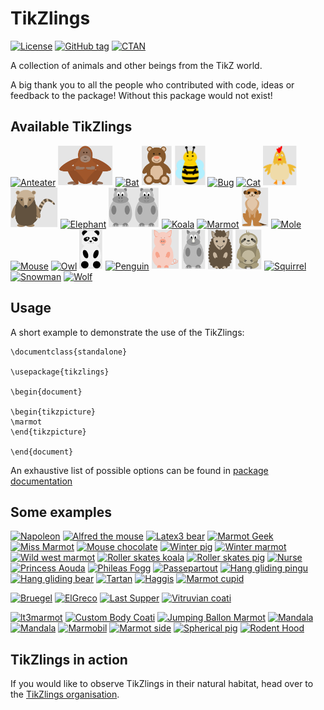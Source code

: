 # TikZlings

[![License](https://img.shields.io/github/license/samcarter/tikzlings.svg?color=blue)](https://www.latex-project.org/lppl.txt)
[![GitHub tag](https://img.shields.io/github/tag/samcarter/tikzlings.svg?label=current%20version&color=blue)](https://github.com/samcarter/tikzlings/releases/latest)
[![CTAN](https://img.shields.io/ctan/v/tikzlings.svg?color=blue)](https://ctan.org/pkg/tikzlings)

A collection of animals and other beings from the TikZ world.

A big thank you to all the people who contributed with code, ideas or feedback to the package! Without this package would not exist!

## Available TikZlings

<a href="./examples/anteater.tex"><img src="./examples/anteater.svg" alt="Anteater" height="64"></a>
<a href="./examples/ape.tex"><img src="./examples/ape.svg" alt="Ape" height="64"></a>
<a href="./examples/bat.tex"><img src="./examples/bat.svg" alt="Bat" height="64"></a>
<a href="./examples/bear.tex"><img src="./examples/bear.svg" alt="Bear" height="64"></a>
<a href="./examples/bee.tex"><img src="./examples/bee.svg" alt="Bee" height="64"></a>
<a href="./examples/bug.tex"><img src="./examples/bug.svg" alt="Bug" height="64"></a>
<a href="./examples/cat.tex"><img src="./examples/cat.svg" alt="Cat" height="64"></a>
<a href="./examples/chicken.tex"><img src="./examples/chicken.svg" alt="Chicken" height="64"></a>
<a href="./examples/coati.tex"><img src="./examples/coati.svg" alt="Coati" height="64"></a>
<a href="./examples/elephant.tex"><img src="./examples/elephant.svg" alt="Elephant" height="64"></a>
<a href="./examples/hippo.tex"><img src="./examples/hippo.svg" alt="Hippo" height="64"></a>
<a href="./examples/koala.tex"><img src="./examples/koala.svg" alt="Koala" height="64"></a>
<a href="./examples/marmot.tex"><img src="./examples/marmot.svg" alt="Marmot" height="64"></a>
<a href="./examples/meerkat.tex"><img src="./examples/meerkat.svg" alt="Meerkat" height="64"></a>
<a href="./examples/mole.tex"><img src="./examples/mole.svg" alt="Mole" height="64"></a>
<a href="./examples/mouse.tex"><img src="./examples/mouse.svg" alt="Mouse" height="64"></a>
<a href="./examples/owl.tex"><img src="./examples/owl.svg" alt="Owl" height="64"></a>
<a href="./examples/panda.tex"><img src="./examples/panda.svg" alt="Panda" height="64"></a>
<a href="./examples/pingu.tex"><img src="./examples/pingu.svg" alt="Penguin" height="64"></a>
<a href="./examples/pig.tex"><img src="./examples/pig.svg" alt="Pig" height="64"></a>
<a href="./examples/rhino.tex"><img src="./examples/rhino.svg" alt="Rhino" height="64"></a>
<a href="./examples/sheep.tex"><img src="./examples/sheep.svg" alt="Sheep" height="64"></a>
<a href="./examples/sloth.tex"><img src="./examples/sloth.svg" alt="Sloth" height="64"></a>
<a href="./examples/squirrel.tex"><img src="./examples/squirrel.svg" alt="Squirrel" height="64"></a>
<a href="./examples/snowman.tex"><img src="./examples/snowman.svg" alt="Snowman" height="64"></a>
<a href="./examples/wolf.tex"><img src="./examples/wolf.svg" alt="Wolf" height="64"></a>

## Usage

A short example to demonstrate the use of the TikZlings:

```
\documentclass{standalone}

\usepackage{tikzlings}

\begin{document}

\begin{tikzpicture}
\marmot
\end{tikzpicture}	
	
\end{document}
```

An exhaustive list of possible options can be found in [package documentation](https://github.com/samcarter/tikzlings/blob/main/DOCUMENTATION.pdf)

## Some examples

<a href="./showcase/Napoleon.svg"><img src="./showcase/Napoleon.svg" alt="Napoleon" height="64"></a>
<a href="./showcase/Alfred_the_mouse.svg"><img src="./showcase/Alfred_the_mouse.svg" alt="Alfred the mouse" height="64"></a>
<a href="./showcase/Latex3_bear.svg"><img src="./showcase/Latex3_bear.svg" alt="Latex3 bear" height="64"></a>
<a href="./showcase/Marmot_geek.svg"><img src="./showcase/Marmot_geek.svg" alt="Marmot Geek" height="64"></a>
<a href="./showcase/Miss_marmot.svg"><img src="./showcase/Miss_marmot.svg" alt="Miss Marmot" height="64"></a>
<a href="./showcase/Mouse_chocolate.svg"><img src="./showcase/Mouse_chocolate.svg" alt="Mouse chocolate" height="64"></a>
<a href="./showcase/Winter_pig.svg"><img src="./showcase/Winter_pig.svg" alt="Winter pig" height="64"></a>
<a href="./showcase/Winter_marmot.svg"><img src="./showcase/Winter_marmot.svg" alt="Winter marmot" height="64"></a>
<a href="./showcase/Wild_west_marmot.svg"><img src="./showcase/Wild_west_marmot.svg" alt="Wild west marmot" height="64"></a>
<a href="./showcase/Roller_skates_koala.svg"><img src="./showcase/Roller_skates_koala.svg" alt="Roller skates koala" height="64"></a>
<a href="./showcase/Roller_skates_pig.svg"><img src="./showcase/Roller_skates_pig.svg" alt="Roller skates pig" height="64"></a>
<a href="./showcase/Nurse.svg"><img src="./showcase/Nurse.svg" alt="Nurse" height="64"></a>
<a href="./showcase/Aouda.svg"><img src="./showcase/Aouda.svg" alt="Princess Aouda" height="64"></a>
<a href="./showcase/Phileas_Fogg.svg"><img src="./showcase/Phileas_Fogg.svg" alt="Phileas Fogg" height="64"></a>
<a href="./showcase/Passepartout.svg"><img src="./showcase/Passepartout.svg" alt="Passepartout" height="64"></a>
<a href="./showcase/Hang_gliding_pingu.svg"><img src="./showcase/Hang_gliding_pingu.svg" alt="Hang gliding pingu" height="64"></a>
<a href="./showcase/Hang_gliding_bear.svg"><img src="./showcase/Hang_gliding_bear.svg" alt="Hang gliding bear" height="64"></a>
<a href="./showcase/Tartan.svg"><img src="./showcase/Tartan.svg" alt="Tartan" height="64"></a>
<a href="./showcase/Haggis.svg"><img src="./showcase/Haggis.svg" alt="Haggis" height="64"></a>
<a href="./showcase/Marmot_cupid.tex"><img src="./showcase/Marmot_cupid.svg" alt="Marmot cupid" height="64"></a>

<a href="./showcase/Bruegel.svg"><img src="./showcase/Bruegel.svg" alt="Bruegel" height="64"></a>
<a href="./showcase/ElGreco.svg"><img src="./showcase/ElGreco.svg" alt="ElGreco" height="64"></a>
<a href="./showcase/Last_supper.svg"><img src="./showcase/Last_supper.svg" alt="Last Supper" height="64"></a>
<a href="./showcase/Vitruvian_coati.svg"><img src="./showcase/Vitruvian_coati.svg" alt="Vitruvian coati" height="64"></a>

<a href="./showcase/lt3marmot.tex"><img src="./showcase/lt3marmot.svg" alt="lt3marmot" height="64"></a>
<a href="./showcase/Coati_custom_body.tex"><img src="./showcase/Coati_custom_body.svg" alt="Custom Body Coati" height="64"></a>
<a href="./showcase/Jumping_marmot_ballon.tex"><img src="./showcase/Jumping_marmot_ballon_bg.png" alt="Jumping Ballon Marmot" height="64"></a>
<a href="./showcase/Mandala.tex"><img src="./showcase/Mandala.svg" alt="Mandala" height="64"></a>
<a href="./showcase/Mandala2.tex"><img src="./showcase/Mandala2.svg" alt="Mandala" height="64"></a>
<a href="./showcase/Marmobil.svg"><img src="./showcase/Marmobil.svg" alt="Marmobil" height="64"></a>
<a href="./showcase/Marmot_side.svg"><img src="./showcase/Marmot_side.svg" alt="Marmot side" height="64"></a>
<a href="./showcase/Spherical_pig.tex"><img src="./showcase/Spherical_pig.png" alt="Spherical pig" height="64"></a>
<a href="./showcase/Rodent_Hood.tex"><img src="./showcase/Rodent_Hood_bg.png" alt="Rodent Hood" height="64"></a>

## TikZlings in action

If you would like to observe TikZlings in their natural habitat, head over to the [TikZlings organisation](https://github.com/TikZlings/).
